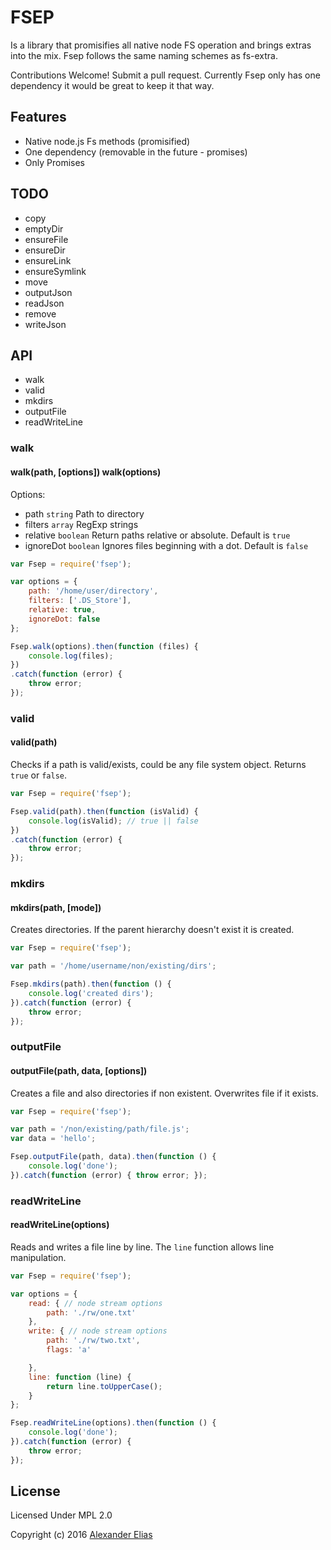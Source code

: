 # FSEP
Is a library that promisifies all native node FS operation and brings extras into the mix. Fsep follows the same naming schemes as fs-extra.

Contributions Welcome!
Submit a pull request. Currently Fsep only has one dependency it would be great to keep it that way.


## Features
- Native node.js Fs methods (promisified)
- One dependency (removable in the future - promises)
- Only Promises


## TODO
- copy
- emptyDir
- ensureFile
- ensureDir
- ensureLink
- ensureSymlink
- move
- outputJson
- readJson
- remove
- writeJson


## API
- walk
- valid
- mkdirs
- outputFile
- readWriteLine


### walk
#### walk(path, [options])  walk(options)

Options:
- path `string` Path to directory
- filters `array` RegExp strings
- relative `boolean` Return paths relative or absolute. Default is `true`
- ignoreDot `boolean` Ignores files beginning with a dot. Default is `false`

```JavaScript
var Fsep = require('fsep');

var options = {
	path: '/home/user/directory',
	filters: ['.DS_Store'],
	relative: true,
	ignoreDot: false
};

Fsep.walk(options).then(function (files) {
	console.log(files);
})
.catch(function (error) {
	throw error;
});
```


### valid
#### valid(path)

Checks if a path is valid/exists, could be any file system object. Returns `true` or `false`.

```JavaScript
var Fsep = require('fsep');

Fsep.valid(path).then(function (isValid) {
	console.log(isValid); // true || false
})
.catch(function (error) {
	throw error;
});
```


### mkdirs
#### mkdirs(path, [mode])

Creates directories. If the parent hierarchy doesn't exist it is created.

```JavaScript
var Fsep = require('fsep');

var path = '/home/username/non/existing/dirs';

Fsep.mkdirs(path).then(function () {
	console.log('created dirs');
}).catch(function (error) {
	throw error;
});
```


### outputFile ###
#### outputFile(path, data, [options]) ####

Creates a file and also directories if non existent. Overwrites file if it exists.

```JavaScript
var Fsep = require('fsep');

var path = '/non/existing/path/file.js';
var data = 'hello';

Fsep.outputFile(path, data).then(function () {
	console.log('done');
}).catch(function (error) { throw error; });
```


### readWriteLine ###
#### readWriteLine(options) ####

Reads and writes a file line by line. The `line` function allows line manipulation.

```JavaScript
var Fsep = require('fsep');

var options = {
	read: { // node stream options
		path: './rw/one.txt'
	},
	write: { // node stream options
		path: './rw/two.txt',
		flags: 'a'

	},
	line: function (line) {
		return line.toUpperCase();
	}
};

Fsep.readWriteLine(options).then(function () {
	console.log('done');
}).catch(function (error) {
	throw error;
});
```




## License

Licensed Under MPL 2.0

Copyright (c) 2016 [Alexander Elias](https://github.com/AlexanderElias/)
